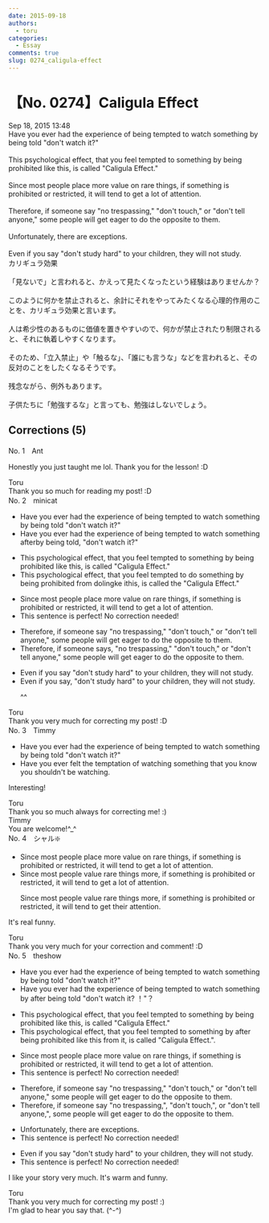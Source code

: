 ```yaml
---
date: 2015-09-18
authors:
  - toru
categories:
  - Essay
comments: true
slug: 0274_caligula-effect
---
```


# 【No. 0274】Caligula Effect
<div class="date">Sep 18, 2015 13:48</div>
<div id="post"><div id="body_show_ori">
Have you ever had the experience of being tempted to watch something by being told "don't watch it?"<br/><br/>This psychological effect, that you feel tempted to something by being prohibited like this, is called "Caligula Effect."<br/><br/>Since most people place more value on rare things, if something is prohibited or restricted, it will tend to get a lot of attention.<br/><br/>Therefore, if someone say "no trespassing," "don't touch," or "don't tell anyone," some people will get eager to do the opposite to them.<br/><br/>Unfortunately, there are exceptions.<br/><br/>Even if you say "don't study hard" to your children, they will not study.
</div></div>

<!-- more -->

<div id="post_ja"><div id="body_show_mo">
カリギュラ効果<br/><br/>「見ないで」と言われると、かえって見たくなったという経験はありませんか？<br/><br/>このように何かを禁止されると、余計にそれをやってみたくなる心理的作用のことを、カリギュラ効果と言います。<br/><br/>人は希少性のあるものに価値を置きやすいので、何かが禁止されたり制限されると、それに執着しやすくなります。<br/><br/>そのため、「立入禁止」や「触るな」、「誰にも言うな」などを言われると、その反対のことをしたくなるそうです。<br/><br/>残念ながら、例外もあります。<br/><br/>子供たちに「勉強するな」と言っても、勉強はしないでしょう。
</div></div>

## Corrections (5)
<div id="block"><div class="first_name"> No. 1　<span class="just_name">Ant</span></div><div id="block2">
<p class="comment_small">
 Honestly you just taught me lol. Thank you for the lesson! :D
</p>

</div><div class="name"><span class="just_name">Toru</span><br>
Thank you so much for reading my post! :D
</div>
</div>
<div id="block"><div class="first_name"> No. 2　<span class="just_name">minicat</span></div><div id="block2">
<ul class="correction_field">
<li class="incorrect">Have you ever had the experience of being tempted to watch something by being told "don't watch it?"</li>
<li class="corrected correct">
Have you ever had the experience of being tempted to watch something <span class="f_red">after</span><span class="f_gray"><span class="sline">by</span></span> being told<span class="f_red">,</span> "don't watch it?"
</li>
</ul>
<ul class="correction_field">
<li class="incorrect">This psychological effect, that you feel tempted to something by being prohibited like this, is called "Caligula Effect."</li>
<li class="corrected correct">
This psychological effect, that you feel tempted to <span class="f_red">do </span>something by being prohibited <span class="f_red">from do</span><span class="f_gray"><span class="sline">l</span></span>i<span class="f_red">ng</span><span class="f_gray"><span class="sline">ke</span></span> <span class="f_red">i</span>t<span class="f_gray"><span class="sline">his</span></span>, is called <span class="f_red">the </span>"Caligula Effect."
</li>
</ul>
<ul class="correction_field">
<li class="incorrect">Since most people place more value on rare things, if something is prohibited or restricted, it will tend to get a lot of attention.</li>
<li class="corrected perfect">This sentence is perfect! No correction needed!</li>
</ul>
<ul class="correction_field">
<li class="incorrect">Therefore, if someone say "no trespassing," "don't touch," or "don't tell anyone," some people will get eager to do the opposite to them.</li>
<li class="corrected correct">
Therefore, if someone say<span class="f_red">s,</span> "no trespassing," "don't touch," or "don't tell anyone," some people will get eager to do the opposite<span class="f_gray"><span class="sline"> to them</span></span>.
</li>
</ul>
<ul class="correction_field">
<li class="incorrect">Even if you say "don't study hard" to your children, they will not study.</li>
<li class="corrected correct">
Even if you say<span class="f_red">,</span> "don't study hard" to your children, they will not study.
<p class="correction_comment">^^</p>
</li>
</ul>
</div><div class="name"><span class="just_name">Toru</span><br>
Thank you very much for correcting my post! :D
</div>
</div>
<div id="block"><div class="first_name"> No. 3　<span class="just_name">Timmy</span></div><div id="block2">
<ul class="correction_field">
<li class="incorrect">Have you ever had the experience of being tempted to watch something by being told "don't watch it?"</li>
<li class="corrected correct">
Have you ever <span class="f_blue">felt the</span> temptation of watch<span class="f_blue">ing</span> something <span class="f_blue">that you know you shouldn't be</span> watch<span class="f_blue">ing</span>.
</li>
</ul>
<p class="comment_small">
 Interesting!
</p>

</div><div class="name"><span class="just_name">Toru</span><br>
Thank you so much always for correcting me! :)
</div>
<div class="name"><span class="just_name">Timmy</span><br>
You are welcome!^_^
</div>
</div>
<div id="block"><div class="first_name"> No. 4　<span class="just_name">シャル❇️</span></div><div id="block2">
<ul class="correction_field">
<li class="incorrect">Since most people place more value on rare things, if something is prohibited or restricted, it will tend to get a lot of attention.</li>
<li class="corrected correct">
Since most people value rare things more, if something is prohibited or restricted, it will tend to get a lot of attention.
<p class="correction_comment">Since most people value rare things more, if something is prohibited or restricted, it will tend to get their attention.</p>
</li>
</ul>
<p class="comment_small">
 It's real funny.
</p>

</div><div class="name"><span class="just_name">Toru</span><br>
Thank you very much for your correction and comment! :D
</div>
</div>
<div id="block"><div class="first_name"> No. 5　<span class="just_name">theshow</span></div><div id="block2">
<ul class="correction_field">
<li class="incorrect">Have you ever had the experience of being tempted to watch something by being told "don't watch it?"</li>
<li class="corrected correct">
Have you ever had the experience of being tempted to watch something <span class="f_red"><span class="sline">by</span></span> <span class="f_red">after </span>being told "don't watch it<span class="f_red"><span class="sline">? </span>！</span>"<span class="f_red">？</span>
</li>
</ul>
<ul class="correction_field">
<li class="incorrect">This psychological effect, that you feel tempted to something by being prohibited like this, is called "Caligula Effect."</li>
<li class="corrected correct">
This psychological effect, that you feel tempted to something<span class="f_red"><span class="sline"> by </span>after<span class="sline"> being </span></span>prohibited <span class="f_red"><span class="sline">like this</span></span> <span class="f_red">from it</span>, is called "Caligula Effect<span class="sline"><span class="f_red">.</span></span>"<span class="f_red">.</span>
</li>
</ul>
<ul class="correction_field">
<li class="incorrect">Since most people place more value on rare things, if something is prohibited or restricted, it will tend to get a lot of attention.</li>
<li class="corrected perfect">This sentence is perfect! No correction needed!</li>
</ul>
<ul class="correction_field">
<li class="incorrect">Therefore, if someone say "no trespassing," "don't touch," or "don't tell anyone," some people will get eager to do the opposite to them.</li>
<li class="corrected correct">
Therefore, if someone say "no trespassing<span class="f_red"><span class="sline">,</span></span>"<span class="f_red">,</span> "don't touch<span class="f_red"><span class="sline">,</span></span>"<span class="f_red">, </span>or "don't tell anyone<span class="f_red"><span class="sline">,</span></span>"<span class="f_red">,</span> some people will get eager to do the opposite <span class="f_red"><span class="sline">to them</span></span>.
</li>
</ul>
<ul class="correction_field">
<li class="incorrect">Unfortunately, there are exceptions.</li>
<li class="corrected perfect">This sentence is perfect! No correction needed!</li>
</ul>
<ul class="correction_field">
<li class="incorrect">Even if you say "don't study hard" to your children, they will not study.</li>
<li class="corrected perfect">This sentence is perfect! No correction needed!</li>
</ul>
<p class="comment_small">
 I like your story very much. It's warm and funny.
</p>

</div><div class="name"><span class="just_name">Toru</span><br>
Thank you very much for correcting my post! :)<br/>I'm glad to hear you say that. (^-^)
</div>
</div>
